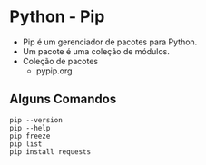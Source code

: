 # Python - Pip

- Pip é um gerenciador de pacotes para Python.  
- Um pacote é uma coleção de módulos.  
- Coleção de pacotes
    - pypip.org

## Alguns Comandos

~~~shell
pip --version
pip --help
pip freeze
pip list
pip install requests
~~~